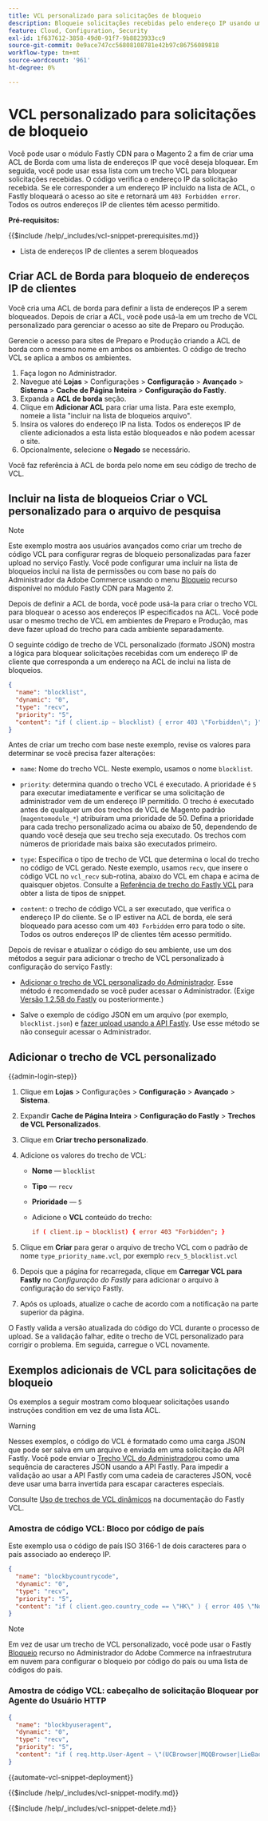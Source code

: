 ```yaml
---
title: VCL personalizado para solicitações de bloqueio
description: Bloqueie solicitações recebidas pelo endereço IP usando uma lista de Controle de Acesso de Borda (ACL) com um trecho de VCL personalizado.
feature: Cloud, Configuration, Security
exl-id: 1f637612-3858-49d0-91f7-9b8823933cc9
source-git-commit: 0e9ace747cc56808108781e42b97c86756089818
workflow-type: tm+mt
source-wordcount: '961'
ht-degree: 0%

---
```


# VCL personalizado para solicitações de bloqueio

Você pode usar o módulo Fastly CDN para o Magento 2 a fim de criar uma ACL de Borda com uma lista de endereços IP que você deseja bloquear. Em seguida, você pode usar essa lista com um trecho VCL para bloquear solicitações recebidas. O código verifica o endereço IP da solicitação recebida. Se ele corresponder a um endereço IP incluído na lista de ACL, o Fastly bloqueará o acesso ao site e retornará um `403 Forbidden error`. Todos os outros endereços IP de clientes têm acesso permitido.

**Pré-requisitos:**

{{$include /help/_includes/vcl-snippet-prerequisites.md}}

- Lista de endereços IP de clientes a serem bloqueados

## Criar ACL de Borda para bloqueio de endereços IP de clientes

Você cria uma ACL de borda para definir a lista de endereços IP a serem bloqueados. Depois de criar a ACL, você pode usá-la em um trecho de VCL personalizado para gerenciar o acesso ao site de Preparo ou Produção.

Gerencie o acesso para sites de Preparo e Produção criando a ACL de borda com o mesmo nome em ambos os ambientes. O código de trecho VCL se aplica a ambos os ambientes.

1. Faça logon no Administrador.
1. Navegue até **Lojas** > Configurações > **Configuração** > **Avançado** > **Sistema** > **Cache de Página Inteira** > **Configuração do Fastly**.
1. Expanda a **ACL de borda** seção.
1. Clique em **Adicionar ACL** para criar uma lista. Para este exemplo, nomeie a lista &quot;incluir na lista de bloqueios arquivo&quot;.
1. Insira os valores do endereço IP na lista. Todos os endereços IP de cliente adicionados a esta lista estão bloqueados e não podem acessar o site.
1. Opcionalmente, selecione o **Negado** se necessário.

Você faz referência à ACL de borda pelo nome em seu código de trecho de VCL.

## Incluir na lista de bloqueios Criar o VCL personalizado para o arquivo de pesquisa

>[!NOTE]
>
>Este exemplo mostra aos usuários avançados como criar um trecho de código VCL para configurar regras de bloqueio personalizadas para fazer upload no serviço Fastly. Você pode configurar uma incluir na lista de bloqueios inclui na lista de permissões ou com base no país do Administrador da Adobe Commerce usando o menu [Bloqueio](https://github.com/fastly/fastly-magento2/blob/master/Documentation/Guides/BLOCKING.md) recurso disponível no módulo Fastly CDN para Magento 2.

Depois de definir a ACL de borda, você pode usá-la para criar o trecho VCL para bloquear o acesso aos endereços IP especificados na ACL. Você pode usar o mesmo trecho de VCL em ambientes de Preparo e Produção, mas deve fazer upload do trecho para cada ambiente separadamente.

O seguinte código de trecho de VCL personalizado (formato JSON) mostra a lógica para bloquear solicitações recebidas com um endereço IP de cliente que corresponda a um endereço na ACL de inclui na lista de bloqueios.

```json
{
  "name": "blocklist",
  "dynamic": "0",
  "type": "recv",
  "priority": "5",
  "content": "if ( client.ip ~ blocklist) { error 403 \"Forbidden\"; }"
}
```

Antes de criar um trecho com base neste exemplo, revise os valores para determinar se você precisa fazer alterações:

- `name`: Nome do trecho VCL. Neste exemplo, usamos o nome `blocklist`.

- `priority`: determina quando o trecho VCL é executado. A prioridade é `5` para executar imediatamente e verificar se uma solicitação de administrador vem de um endereço IP permitido. O trecho é executado antes de qualquer um dos trechos de VCL de Magento padrão (`magentomodule_*`) atribuíram uma prioridade de 50. Defina a prioridade para cada trecho personalizado acima ou abaixo de 50, dependendo de quando você deseja que seu trecho seja executado. Os trechos com números de prioridade mais baixa são executados primeiro.

- `type`: Especifica o tipo de trecho de VCL que determina o local do trecho no código de VCL gerado. Neste exemplo, usamos `recv`, que insere o código VCL no `vcl_recv` sub-rotina, abaixo do VCL em chapa e acima de quaisquer objetos. Consulte a [Referência de trecho do Fastly VCL](https://docs.fastly.com/api/config#api-section-snippet) para obter a lista de tipos de snippet.

- `content`: o trecho de código VCL a ser executado, que verifica o endereço IP do cliente. Se o IP estiver na ACL de borda, ele será bloqueado para acesso com um `403 Forbidden` erro para todo o site. Todos os outros endereços IP de clientes têm acesso permitido.

Depois de revisar e atualizar o código do seu ambiente, use um dos métodos a seguir para adicionar o trecho de VCL personalizado à configuração do serviço Fastly:

- [Adicionar o trecho de VCL personalizado do Administrador](#add-the-custom-vcl-snippet). Esse método é recomendado se você puder acessar o Administrador. (Exige [Versão 1.2.58 do Fastly](fastly-configuration.md#upgrade-fastly-module) ou posteriormente.)

- Salve o exemplo de código JSON em um arquivo (por exemplo, `blocklist.json`) e [fazer upload usando a API Fastly](fastly-vcl-custom-snippets.md#manage-custom-vcl-snippets-using-the-api). Use esse método se não conseguir acessar o Administrador.

## Adicionar o trecho de VCL personalizado

{{admin-login-step}}

1. Clique em **Lojas** > Configurações > **Configuração** > **Avançado** > **Sistema**.

1. Expandir **Cache de Página Inteira** > **Configuração do Fastly** > **Trechos de VCL Personalizados**.

1. Clique em **Criar trecho personalizado**.

1. Adicione os valores do trecho de VCL:

   - **Nome** — `blocklist`

   - **Tipo** — `recv`

   - **Prioridade** — `5`

   - Adicione o **VCL** conteúdo do trecho:

     ```conf
     if ( client.ip ~ blocklist) { error 403 "Forbidden"; }
     ```

1. Clique em **Criar** para gerar o arquivo de trecho VCL com o padrão de nome `type_priority_name.vcl`, por exemplo `recv_5_blocklist.vcl`

1. Depois que a página for recarregada, clique em **Carregar VCL para Fastly** no *Configuração do Fastly* para adicionar o arquivo à configuração do serviço Fastly.

1. Após os uploads, atualize o cache de acordo com a notificação na parte superior da página.

O Fastly valida a versão atualizada do código do VCL durante o processo de upload. Se a validação falhar, edite o trecho de VCL personalizado para corrigir o problema. Em seguida, carregue o VCL novamente.

## Exemplos adicionais de VCL para solicitações de bloqueio

Os exemplos a seguir mostram como bloquear solicitações usando instruções condition em vez de uma lista ACL.

>[!WARNING]
>
>Nesses exemplos, o código do VCL é formatado como uma carga JSON que pode ser salva em um arquivo e enviada em uma solicitação da API Fastly. Você pode enviar o [Trecho VCL do Administrador](#add-the-custom-vcl-snippet)ou como uma sequência de caracteres JSON usando a API Fastly. Para impedir a validação ao usar a API Fastly com uma cadeia de caracteres JSON, você deve usar uma barra invertida para escapar caracteres especiais.

Consulte [Uso de trechos de VCL dinâmicos](https://docs.fastly.com/vcl/vcl-snippets/) na documentação do Fastly VCL.

### Amostra de código VCL: Bloco por código de país

Este exemplo usa o código de país ISO 3166-1 de dois caracteres para o país associado ao endereço IP.

```json
{
  "name": "blockbycountrycode",
  "dynamic": "0",
  "type": "recv",
  "priority": "5",
  "content": "if ( client.geo.country_code == \"HK\" ) { error 405 \"Not allowed\";}"
}
```

>[!NOTE]
>
>Em vez de usar um trecho de VCL personalizado, você pode usar o Fastly [Bloqueio](https://github.com/fastly/fastly-magento2/blob/master/Documentation/Guides/BLOCKING.md) recurso no Administrador do Adobe Commerce na infraestrutura em nuvem para configurar o bloqueio por código do país ou uma lista de códigos do país.

### Amostra de código VCL: cabeçalho de solicitação Bloquear por Agente do Usuário HTTP

```json
{
  "name": "blockbyuseragent",
  "dynamic": "0",
  "type": "recv",
  "priority": "5",
  "content": "if ( req.http.User-Agent ~ \"(UCBrowser|MQQBrowser|LieBaoFast|Mb2345Browser)\" ) {error 405 \"Not allowed\";}"
}
```

{{automate-vcl-snippet-deployment}}

{{$include /help/_includes/vcl-snippet-modify.md}}

{{$include /help/_includes/vcl-snippet-delete.md}}
